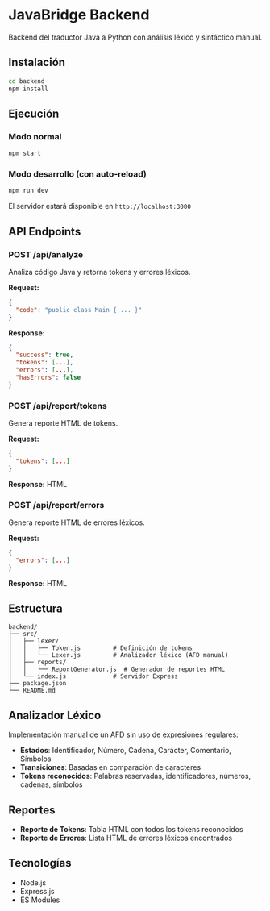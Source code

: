 # JavaBridge Backend

Backend del traductor Java a Python con análisis léxico y sintáctico manual.

## Instalación

```bash
cd backend
npm install
```

## Ejecución

### Modo normal
```bash
npm start
```

### Modo desarrollo (con auto-reload)
```bash
npm run dev
```

El servidor estará disponible en `http://localhost:3000`

## API Endpoints

### POST /api/analyze
Analiza código Java y retorna tokens y errores léxicos.

**Request:**
```json
{
  "code": "public class Main { ... }"
}
```

**Response:**
```json
{
  "success": true,
  "tokens": [...],
  "errors": [...],
  "hasErrors": false
}
```

### POST /api/report/tokens
Genera reporte HTML de tokens.

**Request:**
```json
{
  "tokens": [...]
}
```

**Response:** HTML

### POST /api/report/errors
Genera reporte HTML de errores léxicos.

**Request:**
```json
{
  "errors": [...]
}
```

**Response:** HTML

## Estructura

```
backend/
├── src/
│   ├── lexer/
│   │   ├── Token.js         # Definición de tokens
│   │   └── Lexer.js         # Analizador léxico (AFD manual)
│   ├── reports/
│   │   └── ReportGenerator.js  # Generador de reportes HTML
│   └── index.js             # Servidor Express
├── package.json
└── README.md
```

## Analizador Léxico

Implementación manual de un AFD sin uso de expresiones regulares:

- **Estados**: Identificador, Número, Cadena, Carácter, Comentario, Símbolos
- **Transiciones**: Basadas en comparación de caracteres
- **Tokens reconocidos**: Palabras reservadas, identificadores, números, cadenas, símbolos

## Reportes

- **Reporte de Tokens**: Tabla HTML con todos los tokens reconocidos
- **Reporte de Errores**: Lista HTML de errores léxicos encontrados

## Tecnologías

- Node.js
- Express.js
- ES Modules
